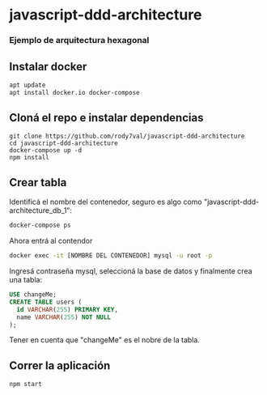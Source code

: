 # javascript-ddd-architecture
### Ejemplo de arquitectura hexagonal

## Instalar docker

```bash
apt update
apt install docker.io docker-compose
```

## Cloná el repo e instalar dependencias

```
git clone https://github.com/rody7val/javascript-ddd-architecture
cd javascript-ddd-architecture
docker-compose up -d
npm install
```

## Crear tabla

Identificá el nombre del contenedor, seguro es algo como "javascript-ddd-architecture_db_1":

```bash
docker-compose ps
```
Ahora entrá al contendor

```bash
docker exec -it [NOMBRE DEL CONTENEDOR] mysql -u root -p
```

Ingresá contraseña mysql, seleccioná la base de datos y finalmente crea una tabla:

```sql
USE changeMe;
CREATE TABLE users (
  id VARCHAR(255) PRIMARY KEY,
  name VARCHAR(255) NOT NULL
);
```
Tener en cuenta que "changeMe" es el nobre de la tabla.

## Correr la aplicación

```bash
npm start
```